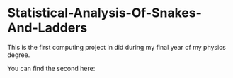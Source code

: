 # Statistical-Analysis-Of-Snakes-And-Ladders

This is the first computing project in did during my final year of my physics degree.

You can find the second here: 
